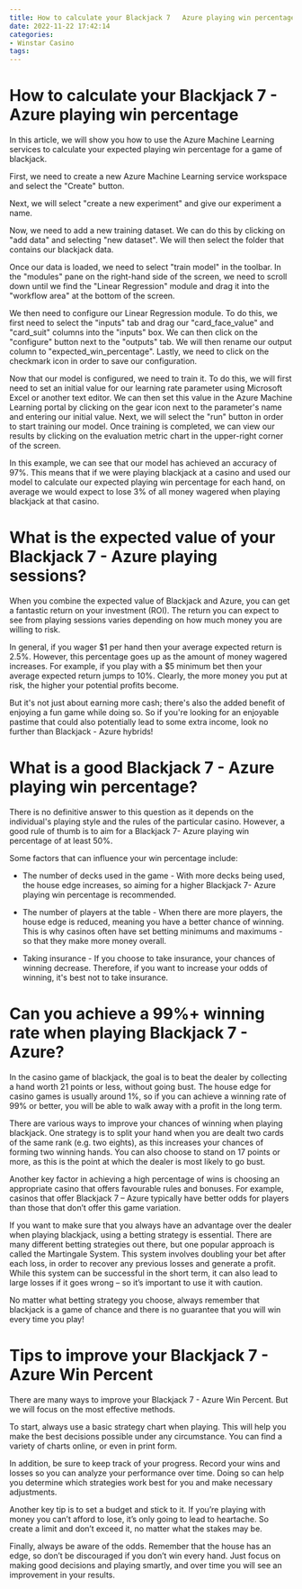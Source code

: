 ```yaml
---
title: How to calculate your Blackjack 7   Azure playing win percentage 
date: 2022-11-22 17:42:14
categories:
- Winstar Casino
tags:
---
```



#  How to calculate your Blackjack 7 - Azure playing win percentage 

In this article, we will show you how to use the Azure Machine Learning services to calculate your expected playing win percentage for a game of blackjack.

First, we need to create a new Azure Machine Learning service workspace and select the "Create" button.

Next, we will select "create a new experiment" and give our experiment a name.

Now, we need to add a new training dataset. We can do this by clicking on "add data" and selecting "new dataset". We will then select the folder that contains our blackjack data.

Once our data is loaded, we need to select "train model" in the toolbar. In the "modules" pane on the right-hand side of the screen, we need to scroll down until we find the "Linear Regression" module and drag it into the "workflow area" at the bottom of the screen.

We then need to configure our Linear Regression module. To do this, we first need to select the "inputs" tab and drag our "card_face_value" and "card_suit" columns into the "inputs" box. We can then click on the "configure" button next to the "outputs" tab. We will then rename our output column to "expected_win_percentage". Lastly, we need to click on the checkmark icon in order to save our configuration.


Now that our model is configured, we need to train it. To do this, we will first need to set an initial value for our learning rate parameter using Microsoft Excel or another text editor. We can then set this value in the Azure Machine Learning portal by clicking on the gear icon next to the parameter's name and entering our initial value. Next, we will select the "run" button in order to start training our model. Once training is completed, we can view our results by clicking on the evaluation metric chart in the upper-right corner of the screen.

 In this example, we can see that our model has achieved an accuracy of 97%. This means that if we were playing blackjack at a casino and used our model to calculate our expected playing win percentage for each hand, on average we would expect to lose 3% of all money wagered when playing blackjack at that casino.

#  What is the expected value of your Blackjack 7 - Azure playing sessions? 

When you combine the expected value of Blackjack and Azure, you can get a fantastic return on your investment (ROI). The return you can expect to see from playing sessions varies depending on how much money you are willing to risk. 

In general, if you wager $1 per hand then your average expected return is 2.5%. However, this percentage goes up as the amount of money wagered increases. For example, if you play with a $5 minimum bet then your average expected return jumps to 10%. Clearly, the more money you put at risk, the higher your potential profits become. 

But it's not just about earning more cash; there's also the added benefit of enjoying a fun game while doing so. So if you're looking for an enjoyable pastime that could also potentially lead to some extra income, look no further than Blackjack - Azure hybrids!

#  What is a good Blackjack 7 - Azure playing win percentage? 

There is no definitive answer to this question as it depends on the individual's playing style and the rules of the particular casino. However, a good rule of thumb is to aim for a Blackjack 7- Azure playing win percentage of at least 50%.

Some factors that can influence your win percentage include:

- The number of decks used in the game - With more decks being used, the house edge increases, so aiming for a higher Blackjack 7- Azure playing win percentage is recommended.

- The number of players at the table - When there are more players, the house edge is reduced, meaning you have a better chance of winning. This is why casinos often have set betting minimums and maximums - so that they make more money overall.

- Taking insurance - If you choose to take insurance, your chances of winning decrease. Therefore, if you want to increase your odds of winning, it's best not to take insurance.

#  Can you achieve a 99%+ winning rate when playing Blackjack 7 - Azure? 

In the casino game of blackjack, the goal is to beat the dealer by collecting a hand worth 21 points or less, without going bust. The house edge for casino games is usually around 1%, so if you can achieve a winning rate of 99% or better, you will be able to walk away with a profit in the long term.

There are various ways to improve your chances of winning when playing blackjack. One strategy is to split your hand when you are dealt two cards of the same rank (e.g. two eights), as this increases your chances of forming two winning hands. You can also choose to stand on 17 points or more, as this is the point at which the dealer is most likely to go bust.

Another key factor in achieving a high percentage of wins is choosing an appropriate casino that offers favourable rules and bonuses. For example, casinos that offer Blackjack 7 – Azure typically have better odds for players than those that don’t offer this game variation.

If you want to make sure that you always have an advantage over the dealer when playing blackjack, using a betting strategy is essential. There are many different betting strategies out there, but one popular approach is called the Martingale System. This system involves doubling your bet after each loss, in order to recover any previous losses and generate a profit. While this system can be successful in the short term, it can also lead to large losses if it goes wrong – so it’s important to use it with caution.

No matter what betting strategy you choose, always remember that blackjack is a game of chance and there is no guarantee that you will win every time you play!

#  Tips to improve your Blackjack 7 - Azure Win Percent

There are many ways to improve your Blackjack 7 - Azure Win Percent. But we will focus on the most effective methods.

To start, always use a basic strategy chart when playing. This will help you make the best decisions possible under any circumstance. You can find a variety of charts online, or even in print form.

In addition, be sure to keep track of your progress. Record your wins and losses so you can analyze your performance over time. Doing so can help you determine which strategies work best for you and make necessary adjustments.

Another key tip is to set a budget and stick to it. If you’re playing with money you can’t afford to lose, it’s only going to lead to heartache. So create a limit and don’t exceed it, no matter what the stakes may be.

Finally, always be aware of the odds. Remember that the house has an edge, so don’t be discouraged if you don’t win every hand. Just focus on making good decisions and playing smartly, and over time you will see an improvement in your results.